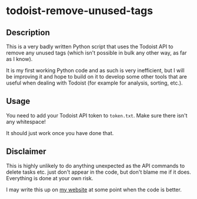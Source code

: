 # todoist-remove-unused-tags

## Description

This is a very badly written Python script that uses the Todoist API to remove any unused tags (which isn't possible in bulk any other way, as far as I know).

It is my first working Python code and as such is very inefficient, but I will be improving it and hope to build on it to develop some other tools that are useful when dealing with Todoist (for example for analysis, sorting, etc.).

## Usage

You need to add your Todoist API token to `token.txt`. Make sure there isn't any whitespace!

It should just work once you have done that.

## Disclaimer

This is highly unlikely to do anything unexpected as the API commands to delete tasks etc. just don't appear in the code, but don't blame me if it does. Everything is done at your own risk.

I may write this up on [my website](http://www.tombush.co.uk) at some point when the code is better.
